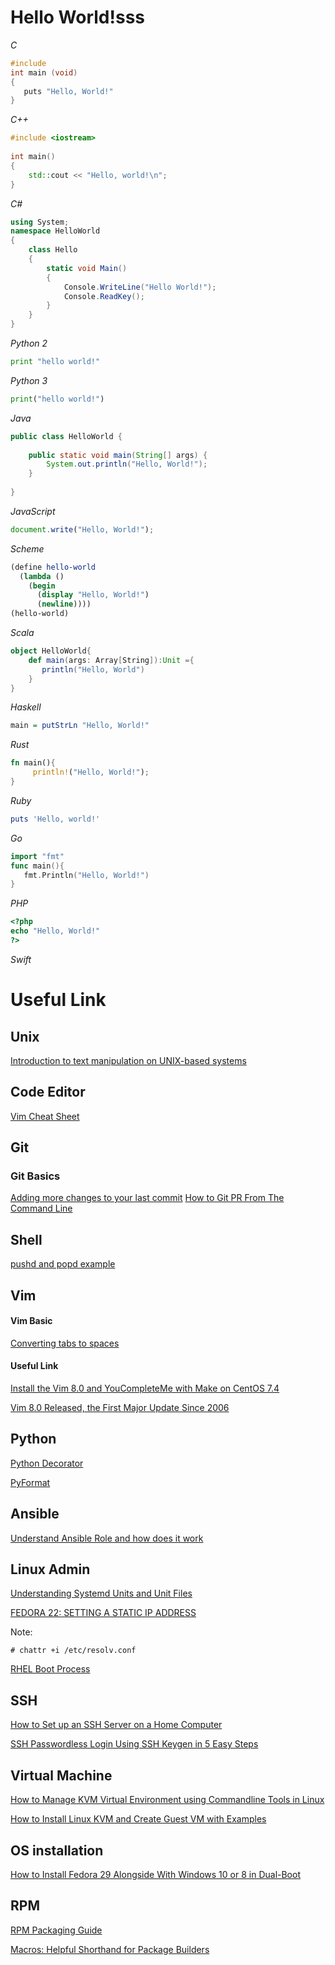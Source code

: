 # Hello World!sss

*C*
```c
#include
int main (void)
{
   puts "Hello, World!"
}
```
*C++*
```c++
#include <iostream>
 
int main()
{
    std::cout << "Hello, world!\n";
}
```
*C#*
```csharp
using System;
namespace HelloWorld
{
    class Hello 
    {
        static void Main() 
        {
            Console.WriteLine("Hello World!");
            Console.ReadKey(); 
        }
    }
}
```
*Python 2*
```python
print "hello world!"
```
*Python 3*
```python
print("hello world!")
```
*Java*
```java
public class HelloWorld {
 
    public static void main(String[] args) {
        System.out.println("Hello, World!");
    }
 
}
```
*JavaScript*
```javascript
document.write("Hello, World!");
```
*Scheme*
```scheme
(define hello-world
  (lambda ()
    (begin
      (display "Hello, World!")
      (newline))))
(hello-world)
```
*Scala*
```scala
object HelloWorld{
    def main(args: Array[String]):Unit ={
       println("Hello, World")
    }
}
```
*Haskell*
```haskell
main = putStrLn "Hello, World!"
```
*Rust*
```rust
fn main(){
     println!("Hello, World!");
}
```
*Ruby*
```ruby
puts 'Hello, world!'
```
*Go*
```go
import "fmt"
func main(){
   fmt.Println("Hello, World!")
}
```
*PHP*
```php
<?php
echo "Hello, World!"
?>
```
*Swift*

# Useful Link
## Unix
[Introduction to text manipulation on UNIX-based systems](https://www.ibm.com/developerworks/aix/library/au-unixtext/index.html)

## Code Editor
[Vim Cheat Sheet](https://devhints.io/vim)

## Git
### Git Basics
[Adding more changes to your last commit](https://medium.com/@igor_marques/git-basics-adding-more-changes-to-your-last-commit-1629344cb9a8)
[How to Git PR From The Command Line](https://hackernoon.com/how-to-git-pr-from-the-command-line-a5b204a57ab1)

## Shell
[pushd and popd example](./pushd_and_popd_example.md)

## Vim
#### Vim Basic
[Converting tabs to spaces](http://vim.wikia.com/wiki/Converting_tabs_to_spaces)

#### Useful Link
[Install the Vim 8.0 and YouCompleteMe with Make on CentOS 7.4](https://medium.com/@chusiang/install-the-vim-8-0-and-youcompleteme-with-make-on-centos-7-4-1573ad780953)

[Vim 8.0 Released, the First Major Update Since 2006](https://www.linuxbabe.com/vim/install-vim-8-0-debian-ubuntu-linux-mint-fedora-centos-arch-linux)

## Python
[Python Decorator](https://www.programiz.com/python-programming/decorator)

[PyFormat](https://pyformat.info/)

## Ansible
[Understand Ansible Role and how does it work](https://docs.ansible.com/ansible/latest/user_guide/playbooks_reuse_roles.html)

## Linux Admin
[Understanding Systemd Units and Unit Files](https://www.digitalocean.com/community/tutorials/understanding-systemd-units-and-unit-files)

[FEDORA 22: SETTING A STATIC IP ADDRESS](https://danielgibbs.co.uk/2015/07/fedora-22-setting-a-static-ip-address/)

Note:
```
# chattr +i /etc/resolv.conf
```

[RHEL Boot Process](./RHEL_boot_process.md)

## SSH
[How to Set up an SSH Server on a Home Computer](https://dev.to/zduey/how-to-set-up-an-ssh-server-on-a-home-computer)

[SSH Passwordless Login Using SSH Keygen in 5 Easy Steps](https://www.tecmint.com/ssh-passwordless-login-using-ssh-keygen-in-5-easy-steps/)

## Virtual Machine
[How to Manage KVM Virtual Environment using Commandline Tools in Linux](https://www.tecmint.com/kvm-management-tools-to-manage-virtual-machines/)

[How to Install Linux KVM and Create Guest VM with Examples](https://www.thegeekstuff.com/2014/10/linux-kvm-create-guest-vm/)


## OS installation
[How to Install Fedora 29 Alongside With Windows 10 or 8 in Dual-Boot](https://www.tecmint.com/install-fedora-27-with-windows-10-or-8-in-dual-boot/)

## RPM
[RPM Packaging Guide](https://rpm-packaging-guide.github.io/#preparing-source-code-for-packaging)

[Macros: Helpful Shorthand for Package Builders](http://ftp.rpm.org/max-rpm/s1-rpm-inside-macros.html)
